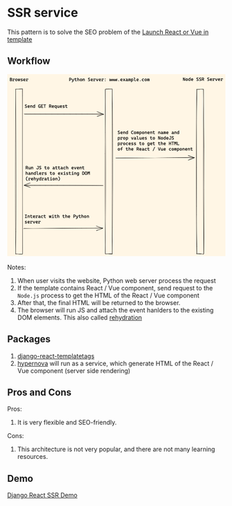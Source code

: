 # SSR service

This pattern is to solve the SEO problem of the [Launch React or Vue in template](react_vue_template.md)

## Workflow

![Use SSR Service](images/ssr_service.png)

Notes:

1. When user visits the website, Python web server process the request
1. If the template contains React / Vue component, send request to the `Node.js` process to get the HTML of the React / Vue component
1. After that, the final HTML will be returned to the browser.
1. The browser will run JS and attach the event hanlders to the existing DOM elements. This also called [rehydration](https://en.wikipedia.org/wiki/Hydration_(web_development))

## Packages

1. [django-react-templatetags](https://github.com/Frojd/django-react-templatetags)
1. [hypernova](https://github.com/airbnb/hypernova) will run as a service, which generate HTML of the React / Vue component (server side rendering)

## Pros and Cons

Pros:

1. It is very flexible and SEO-friendly.

Cons:

1. This architecture is not very popular, and there are not many learning resources.

## Demo

[Django React SSR Demo](http://react-wagtail-ssr-app.accordbox.com/)
